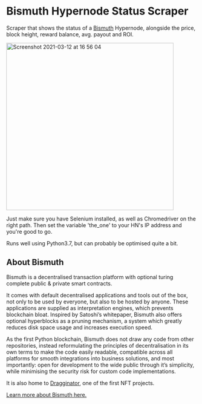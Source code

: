 # Bismuth Hypernode Status Scraper
Scraper that shows the status of a [Bismuth](https://bismuth.cz/summary/) Hypernode, alongside the price, block height, reward balance, avg. payout and ROI.

<img width="442" alt="Screenshot 2021-03-12 at 16 56 04" src="https://user-images.githubusercontent.com/46287411/110965951-0c7e6180-8355-11eb-8503-36fdc31feae5.png">

Just make sure you have Selenium installed, as well as Chromedriver on the right path. Then set the variable 'the_one' to your HN's IP address and you're good to go.

Runs well using Python3.7, but can probably be optimised quite a bit.

## About Bismuth
Bismuth is a decentralised transaction platform with optional turing complete public & private smart contracts. 

It comes with default decentralised applications and tools out of the box, not only to be used by everyone, but also to be hosted by anyone. These applications are supplied as interpretation engines, which prevents blockchain bloat. Inspired by Satoshi’s whitepaper, Bismuth also offers optional hyperblocks as a pruning mechanism, a system which greatly reduces disk space usage and increases execution speed.

As the first Python blockchain, Bismuth does not draw any code from other repositories, instead reformulating the principles of decentralisation in its own terms to make the code easily readable, compatible across all platforms for smooth integrations into business solutions, and most importantly: open for development to the wide public through it’s simplicity, while minimising the security risk for custom code implementations.

It is also home to [Dragginator](https://dragginator.com/), one of the first NFT projects. 

[Learn more about Bismuth here.](https://github.com/bismuthfoundation/Bismuth-FAQ)
